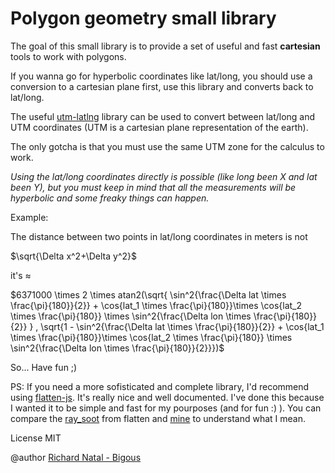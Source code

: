 # Polygon geometry small library

The goal of this small library is to provide a set of useful and fast **cartesian** tools to work with polygons.

If you wanna go for hyperbolic coordinates like lat/long, you should use a conversion to a cartesian plane first, use this library and converts back to lat/long.

The useful [utm-latlng](https://www.npmjs.com/package/utm-latlng) library can be used to convert between lat/long and UTM coordinates (UTM is a cartesian plane representation of the earth).

The only gotcha is that you must use the same UTM zone for the calculus to work.

_Using the lat/long coordinates directly is possible (like long been X and lat been Y), but you must keep in mind that all the measurements will be hyperbolic and some freaky things can happen._

Example:

The distance between two points in lat/long coordinates in meters is not 

$\sqrt{\Delta x^2+\Delta y^2}$

it's $\approx$

$6371000 \times 2 \times atan2(\sqrt{ \sin^2{\frac{\Delta lat \times \frac{\pi}{180}}{2}} + \cos{lat_1 \times \frac{\pi}{180}}\times \cos{lat_2 \times \frac{\pi}{180}} \times \sin^2{\frac{\Delta lon \times \frac{\pi}{180}}{2}} } , \sqrt{1 - \sin^2{\frac{\Delta lat \times \frac{\pi}{180}}{2}} + \cos{lat_1 \times \frac{\pi}{180}}\times \cos{lat_2 \times \frac{\pi}{180}} \times \sin^2{\frac{\Delta lon \times \frac{\pi}{180}}{2}}})$ 

So... Have fun ;)

PS: If you need a more sofisticated and complete library, I'd recommend using [flatten-js](https://github.com/alexbol99/flatten-js). It's really nice and well documented. I've done this because I wanted it to be simple and fast for my pourposes (and for fun :) ). You can compare the [ray_soot](https://github.com/alexbol99/flatten-js/blob/7323efb9c8f931885e273aacaef15bfb532828da/src/algorithms/ray_shooting.js#L14) from flatten and [mine]() to understand what I mean.

License MIT

@author [Richard Natal - Bigous](https://bigous.dev)

<!-- 
Useful links:

http://citeseerx.ist.psu.edu/viewdoc/download?doi=10.1.1.110.9927&rep=rep1&type=pdf

https://gis.stackexchange.com/questions/185889/arcmap-fill-polygon-with-points-highest-possible-number-bin-packing-problem

https://wiki.mcneel.com/developer/sdksamples/2dcirclepacking

https://tobias-schwinn.net/2010/02/15/circlepacking-within-curve-boundary/

-->
